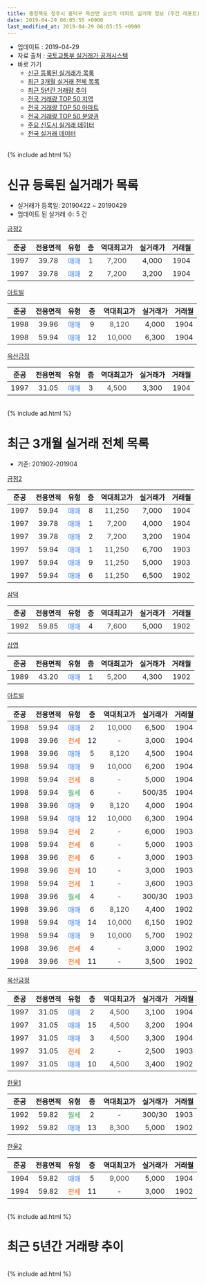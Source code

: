```yaml
---
title: 충청북도 청주시 흥덕구 옥산면 오산리 아파트 실거래 정보 (주간 레포트)
date: 2019-04-29 06:05:55 +0900
last_modified_at: 2019-04-29 06:05:55 +0900
---
```


* 업데이트 : 2019-04-29
* 자료 출처 : [국토교통부 실거래가 공개시스템](http://rt.molit.go.kr)
* 바로 가기
    * [신규 등록된 실거래가 목록](#신규-등록된-실거래가-목록)
    * [최근 3개월 실거래 전체 목록](#최근-3개월-실거래-전체-목록)
    * [최근 5년간 거래량 추이](#최근-5년간-거래량-추이)
    * [전국 거래량 TOP 50 지역](https://inasie.github.io/apt-trade-info/최근-3개월-전국에서-가장-거래가-많이-발생한-지역)
    * [전국 거래량 TOP 50 아파트](https://inasie.github.io/apt-trade-info/최근-3개월-전국에서-가장-거래가-많이-발생한-아파트)
    * [전국 거래량 TOP 50 분양권](https://inasie.github.io/apt-trade-info/최근-3개월-전국에서-가장-거래가-많이-발생한-분양권)
    * [주요 신도시 실거래 데이터](https://inasie.github.io/apt-trade-info/주요-신도시)
    * [전국 실거래 데이터](https://inasie.github.io/apt-trade-info/전국)
<br>
{% include ad.html %}
<br>

# 신규 등록된 실거래가 목록
* 실거래가 등록일: 20190422 ~ 20190429
* 업데이트 된 실거래 수: 5 건


[금정2](https://search.naver.com/search.naver?query=%EC%B6%A9%EC%B2%AD%EB%B6%81%EB%8F%84+%EC%B2%AD%EC%A3%BC%EC%8B%9C+%ED%9D%A5%EB%8D%95%EA%B5%AC+%EC%98%A5%EC%82%B0%EB%A9%B4+%EC%98%A4%EC%82%B0%EB%A6%AC+%EA%B8%88%EC%A0%952)

|준공|전용면적|유형|층|역대최고가|실거래가|거래월|
|:---:|:---:|:---:|:---:|:---:|:---:|:---:|
|1997|39.78|<span style="color:#4285f3">매매</span>|1|<span style="color:#444444">7,200</span>|4,000|1904|
|1997|39.78|<span style="color:#4285f3">매매</span>|2|<span style="color:#444444">7,200</span>|3,200|1904|

[아트빌](https://search.naver.com/search.naver?query=%EC%B6%A9%EC%B2%AD%EB%B6%81%EB%8F%84+%EC%B2%AD%EC%A3%BC%EC%8B%9C+%ED%9D%A5%EB%8D%95%EA%B5%AC+%EC%98%A5%EC%82%B0%EB%A9%B4+%EC%98%A4%EC%82%B0%EB%A6%AC+%EC%95%84%ED%8A%B8%EB%B9%8C)

|준공|전용면적|유형|층|역대최고가|실거래가|거래월|
|:---:|:---:|:---:|:---:|:---:|:---:|:---:|
|1998|39.96|<span style="color:#4285f3">매매</span>|9|<span style="color:#444444">8,120</span>|4,000|1904|
|1998|59.94|<span style="color:#4285f3">매매</span>|12|<span style="color:#444444">10,000</span>|6,300|1904|

[옥산금정](https://search.naver.com/search.naver?query=%EC%B6%A9%EC%B2%AD%EB%B6%81%EB%8F%84+%EC%B2%AD%EC%A3%BC%EC%8B%9C+%ED%9D%A5%EB%8D%95%EA%B5%AC+%EC%98%A5%EC%82%B0%EB%A9%B4+%EC%98%A4%EC%82%B0%EB%A6%AC+%EC%98%A5%EC%82%B0%EA%B8%88%EC%A0%95)

|준공|전용면적|유형|층|역대최고가|실거래가|거래월|
|:---:|:---:|:---:|:---:|:---:|:---:|:---:|
|1997|31.05|<span style="color:#4285f3">매매</span>|3|<span style="color:#444444">4,500</span>|3,300|1904|


<br>
{% include ad.html %}
<br>

# 최근 3개월 실거래 전체 목록
* 기준: 201902-201904


[금정2](https://search.naver.com/search.naver?query=%EC%B6%A9%EC%B2%AD%EB%B6%81%EB%8F%84+%EC%B2%AD%EC%A3%BC%EC%8B%9C+%ED%9D%A5%EB%8D%95%EA%B5%AC+%EC%98%A5%EC%82%B0%EB%A9%B4+%EC%98%A4%EC%82%B0%EB%A6%AC+%EA%B8%88%EC%A0%952)

|준공|전용면적|유형|층|역대최고가|실거래가|거래월|
|:---:|:---:|:---:|:---:|:---:|:---:|:---:|
|1997|59.94|<span style="color:#4285f3">매매</span>|8|<span style="color:#444444">11,250</span>|7,000|1904|
|1997|39.78|<span style="color:#4285f3">매매</span>|1|<span style="color:#444444">7,200</span>|4,000|1904|
|1997|39.78|<span style="color:#4285f3">매매</span>|2|<span style="color:#444444">7,200</span>|3,200|1904|
|1997|59.94|<span style="color:#4285f3">매매</span>|1|<span style="color:#444444">11,250</span>|6,700|1903|
|1997|59.94|<span style="color:#4285f3">매매</span>|9|<span style="color:#444444">11,250</span>|5,000|1903|
|1997|59.94|<span style="color:#4285f3">매매</span>|6|<span style="color:#444444">11,250</span>|6,500|1902|

[삼덕](https://search.naver.com/search.naver?query=%EC%B6%A9%EC%B2%AD%EB%B6%81%EB%8F%84+%EC%B2%AD%EC%A3%BC%EC%8B%9C+%ED%9D%A5%EB%8D%95%EA%B5%AC+%EC%98%A5%EC%82%B0%EB%A9%B4+%EC%98%A4%EC%82%B0%EB%A6%AC+%EC%82%BC%EB%8D%95)

|준공|전용면적|유형|층|역대최고가|실거래가|거래월|
|:---:|:---:|:---:|:---:|:---:|:---:|:---:|
|1992|59.85|<span style="color:#4285f3">매매</span>|4|<span style="color:#444444">7,600</span>|5,000|1902|

[삼영](https://search.naver.com/search.naver?query=%EC%B6%A9%EC%B2%AD%EB%B6%81%EB%8F%84+%EC%B2%AD%EC%A3%BC%EC%8B%9C+%ED%9D%A5%EB%8D%95%EA%B5%AC+%EC%98%A5%EC%82%B0%EB%A9%B4+%EC%98%A4%EC%82%B0%EB%A6%AC+%EC%82%BC%EC%98%81)

|준공|전용면적|유형|층|역대최고가|실거래가|거래월|
|:---:|:---:|:---:|:---:|:---:|:---:|:---:|
|1989|43.20|<span style="color:#4285f3">매매</span>|1|<span style="color:#444444">5,200</span>|4,300|1902|

[아트빌](https://search.naver.com/search.naver?query=%EC%B6%A9%EC%B2%AD%EB%B6%81%EB%8F%84+%EC%B2%AD%EC%A3%BC%EC%8B%9C+%ED%9D%A5%EB%8D%95%EA%B5%AC+%EC%98%A5%EC%82%B0%EB%A9%B4+%EC%98%A4%EC%82%B0%EB%A6%AC+%EC%95%84%ED%8A%B8%EB%B9%8C)

|준공|전용면적|유형|층|역대최고가|실거래가|거래월|
|:---:|:---:|:---:|:---:|:---:|:---:|:---:|
|1998|59.94|<span style="color:#4285f3">매매</span>|2|<span style="color:#444444">10,000</span>|6,500|1904|
|1998|39.96|<span style="color:#ff5a00">전세</span>|12|<span style="color:#444444">-</span>|3,000|1904|
|1998|39.96|<span style="color:#4285f3">매매</span>|5|<span style="color:#444444">8,120</span>|4,500|1904|
|1998|59.94|<span style="color:#4285f3">매매</span>|9|<span style="color:#444444">10,000</span>|6,200|1904|
|1998|59.94|<span style="color:#ff5a00">전세</span>|8|<span style="color:#444444">-</span>|5,000|1904|
|1998|59.94|<span style="color:#34a853">월세</span>|6|<span style="color:#444444">-</span>|500/35|1904|
|1998|39.96|<span style="color:#4285f3">매매</span>|9|<span style="color:#444444">8,120</span>|4,000|1904|
|1998|59.94|<span style="color:#4285f3">매매</span>|12|<span style="color:#444444">10,000</span>|6,300|1904|
|1998|59.94|<span style="color:#ff5a00">전세</span>|2|<span style="color:#444444">-</span>|6,000|1903|
|1998|59.94|<span style="color:#ff5a00">전세</span>|6|<span style="color:#444444">-</span>|5,000|1903|
|1998|39.96|<span style="color:#ff5a00">전세</span>|6|<span style="color:#444444">-</span>|3,000|1903|
|1998|39.96|<span style="color:#ff5a00">전세</span>|10|<span style="color:#444444">-</span>|3,000|1903|
|1998|59.94|<span style="color:#ff5a00">전세</span>|1|<span style="color:#444444">-</span>|3,600|1903|
|1998|39.96|<span style="color:#34a853">월세</span>|4|<span style="color:#444444">-</span>|300/30|1903|
|1998|39.96|<span style="color:#4285f3">매매</span>|6|<span style="color:#444444">8,120</span>|4,400|1902|
|1998|59.94|<span style="color:#4285f3">매매</span>|14|<span style="color:#444444">10,000</span>|6,150|1902|
|1998|59.94|<span style="color:#4285f3">매매</span>|9|<span style="color:#444444">10,000</span>|5,700|1902|
|1998|39.96|<span style="color:#ff5a00">전세</span>|4|<span style="color:#444444">-</span>|3,000|1902|
|1998|39.96|<span style="color:#ff5a00">전세</span>|11|<span style="color:#444444">-</span>|3,500|1902|

[옥산금정](https://search.naver.com/search.naver?query=%EC%B6%A9%EC%B2%AD%EB%B6%81%EB%8F%84+%EC%B2%AD%EC%A3%BC%EC%8B%9C+%ED%9D%A5%EB%8D%95%EA%B5%AC+%EC%98%A5%EC%82%B0%EB%A9%B4+%EC%98%A4%EC%82%B0%EB%A6%AC+%EC%98%A5%EC%82%B0%EA%B8%88%EC%A0%95)

|준공|전용면적|유형|층|역대최고가|실거래가|거래월|
|:---:|:---:|:---:|:---:|:---:|:---:|:---:|
|1997|31.05|<span style="color:#4285f3">매매</span>|2|<span style="color:#444444">4,500</span>|3,100|1904|
|1997|31.05|<span style="color:#4285f3">매매</span>|15|<span style="color:#444444">4,500</span>|3,200|1904|
|1997|31.05|<span style="color:#4285f3">매매</span>|3|<span style="color:#444444">4,500</span>|3,300|1904|
|1997|31.05|<span style="color:#ff5a00">전세</span>|2|<span style="color:#444444">-</span>|2,500|1903|
|1997|31.05|<span style="color:#4285f3">매매</span>|10|<span style="color:#444444">4,500</span>|3,400|1902|

[한울1](https://search.naver.com/search.naver?query=%EC%B6%A9%EC%B2%AD%EB%B6%81%EB%8F%84+%EC%B2%AD%EC%A3%BC%EC%8B%9C+%ED%9D%A5%EB%8D%95%EA%B5%AC+%EC%98%A5%EC%82%B0%EB%A9%B4+%EC%98%A4%EC%82%B0%EB%A6%AC+%ED%95%9C%EC%9A%B81)

|준공|전용면적|유형|층|역대최고가|실거래가|거래월|
|:---:|:---:|:---:|:---:|:---:|:---:|:---:|
|1992|59.82|<span style="color:#34a853">월세</span>|2|<span style="color:#444444">-</span>|300/30|1903|
|1992|59.82|<span style="color:#4285f3">매매</span>|13|<span style="color:#444444">8,300</span>|5,000|1902|

[한울2](https://search.naver.com/search.naver?query=%EC%B6%A9%EC%B2%AD%EB%B6%81%EB%8F%84+%EC%B2%AD%EC%A3%BC%EC%8B%9C+%ED%9D%A5%EB%8D%95%EA%B5%AC+%EC%98%A5%EC%82%B0%EB%A9%B4+%EC%98%A4%EC%82%B0%EB%A6%AC+%ED%95%9C%EC%9A%B82)

|준공|전용면적|유형|층|역대최고가|실거래가|거래월|
|:---:|:---:|:---:|:---:|:---:|:---:|:---:|
|1994|59.82|<span style="color:#4285f3">매매</span>|5|<span style="color:#444444">9,000</span>|5,000|1904|
|1994|59.82|<span style="color:#ff5a00">전세</span>|11|<span style="color:#444444">-</span>|3,000|1902|


<br>
{% include ad.html %}
<br>

# 최근 5년간 거래량 추이


<div style="width:100%;">
    <canvas id="deal_progress" height="200"></canvas>
</div>

<script>
new Chart(document.getElementById("deal_progress"), {
    type: 'line',
    data: {
        labels: ['201404','201405','201406','201407','201408','201409','201410','201411','201412','201501','201502','201503','201504','201505','201506','201507','201508','201509','201510','201511','201512','201601','201602','201603','201604','201605','201606','201607','201608','201609','201610','201611','201612','201701','201702','201703','201704','201705','201706','201707','201708','201709','201710','201711','201712','201801','201802','201803','201804','201805','201806','201807','201808','201809','201810','201811','201812','201901','201902','201903','201904'],
        datasets: [{
            label: '매매',
            pointRadius: 1,
            data: [19, 11, 4, 0, 1, 5, 12, 10, 20, 8, 10, 16, 9, 4, 7, 8, 9, 4, 7, 7, 4, 4, 6, 10, 6, 10, 7, 7, 4, 5, 10, 14, 13, 5, 13, 14, 8, 9, 13, 6, 12, 7, 4, 9, 13, 6, 13, 14, 13, 3, 12, 8, 10, 4, 12, 6, 9, 8, 8, 2, 12],
            borderColor: "rgba(255, 201, 14, 1)",
            backgroundColor: "rgba(255, 201, 14, 0.5)",
            fill: false,
            lineTension: 0
        },{
            label: '전월세',
            pointRadius: 1,
            data: [12, 11, 10, 3, 8, 10, 8, 11, 5, 3, 7, 9, 11, 7, 8, 7, 7, 11, 10, 6, 6, 6, 10, 5, 9, 6, 3, 5, 2, 5, 11, 3, 7, 6, 10, 6, 11, 8, 4, 4, 6, 8, 7, 6, 6, 2, 7, 2, 0, 4, 6, 9, 3, 3, 6, 2, 6, 3, 3, 8, 3],
            borderColor: "rgba(0, 141, 185, 1)",
            backgroundColor: "rgba(0, 141, 185, 0.5)",
            fill: false,
            lineTension: 0
        }
        ]
    },
    options: {
        responsive: true,
        title: {
            display: false
        },
        tooltips: {
            mode: 'index',
            intersect: false
        },
        hover: {
            mode: 'nearest',
            intersect: true
        },
        scales: {
            xAxes: [{
                display: true,
                scaleLabel: {
                    display: true,
                    labelString: '년/월'
                }
            }],
            yAxes: [{
                display: true,
                ticks: {
                    suggestedMin: 0,
                },
                scaleLabel: {
                    display: true,
                    labelString: '실거래 수'
                }
            }]
        }
    }
});

</script>


<br>
{% include ad.html %}
<br>

